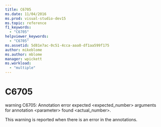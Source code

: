 ```yaml
---
title: C6705
ms.date: 11/04/2016
ms.prod: visual-studio-dev15
ms.topic: reference
f1_keywords:
  - "C6705"
helpviewer_keywords:
  - "C6705"
ms.assetid: 5d81e7ac-0c51-4cca-aaa8-df1aa599f175
author: mikeblome
ms.author: mblome
manager: wpickett
ms.workload:
  - "multiple"
---
```

# C6705
warning C6705: Annotation error expected <expected_number> arguments for annotation \<parameter> found <actual_number>.

 This warning is reported when there is an error in the annotations.